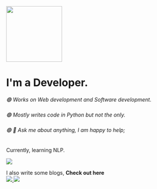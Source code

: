 <img src = "https://octodex.github.com/images/topguntocat.png" width ="150px" height="150px"> 

# I'm a Developer.

<em>
<span>🟢 Works on Web development and Software development. <br/><br/>🟢 Mostly writes code in Python but not the only. <br></br>🟢 💬 Ask me about anything, I am happy to help;</span>
</em>
<br/><br/>

Currently, learning NLP.
 <p>
  <a href="https://www.linkedin.com/in/kishmat-bhattarai-33915a235/">
    <img src="https://img.shields.io/badge/linkedin-%230077B5.svg?&style=for-the-badge&logo=linkedin&logoColor=white">
   </a> 
</p>

I also write some blogs, <b>Check out here</b>  
<a href="https://medium.com/@kishmat17">
    <img src="https://img.shields.io/badge/medium-%2312100E.svg?&style=for-the-badge&logo=medium&logoColor=white">
</a> 
<a href="https://kishmatbhattarai.info.np/">
    <img src="https://img.shields.io/badge/KishmatBlog-7289DA?style=for-the-badge">
</a> 



